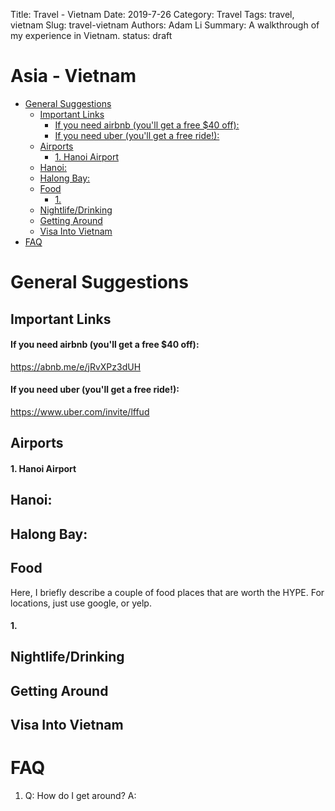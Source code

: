 Title: Travel - Vietnam
Date: 2019-7-26
Category: Travel
Tags: travel, vietnam
Slug: travel-vietnam
Authors: Adam Li
Summary: A walkthrough of my experience in Vietnam.
status: draft

# Asia - Vietnam
<!-- MarkdownTOC autolink="true" -->

- [General Suggestions](#general-suggestions)
    - [Important Links](#important-links)
        - [If you need airbnb \(you'll get a free $40 off\):](#if-you-need-airbnb-youll-get-a-free-%2440-off)
        - [If you need uber \(you'll get a free ride!\):](#if-you-need-uber-youll-get-a-free-ride)
    - [Airports](#airports)
        - [1. Hanoi Airport](#1-hanoi-airport)
    - [Hanoi:](#hanoi)
    - [Halong Bay:](#halong-bay)
    - [Food](#food)
        - [1.](#1)
    - [Nightlife/Drinking](#nightlifedrinking)
    - [Getting Around](#getting-around)
    - [Visa Into Vietnam](#visa-into-vietnam)
- [FAQ](#faq)

<!-- /MarkdownTOC -->

# General Suggestions

## Important Links
#### If you need airbnb (you'll get a free $40 off):
<a href="https://abnb.me/e/jRvXPz3dUH">https://abnb.me/e/jRvXPz3dUH</a>
#### If you need uber (you'll get a free ride!):
<a href="https://www.uber.com/invite/lffud">https://www.uber.com/invite/lffud</a>

## Airports
#### 1. Hanoi Airport


## Hanoi:


## Halong Bay:





## Food
Here, I briefly describe a couple of food places that are worth the HYPE. For locations, just use google, or yelp.

#### 1. 


## Nightlife/Drinking


## Getting Around

## Visa Into Vietnam

# FAQ
1. Q: How do I get around?
A: 